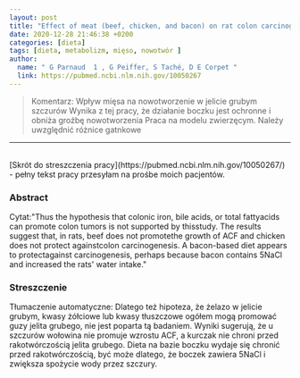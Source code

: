 ```yaml
---
layout: post
title: "Effect of meat (beef, chicken, and bacon) on rat colon carcinogenesis "
date: 2020-12-28 21:46:38 +0200
categories: [dieta]
tags: [dieta, metabolizm, mięso, nowotwór ]
author:
  name: " G Parnaud  1 , G Peiffer, S Taché, D E Corpet "
  link: https://pubmed.ncbi.nlm.nih.gov/10050267
---
```

> Komentarz: Wpływ mięsa na nowotworzenie w jelicie grubym szczurów
> Wynika z tej pracy, że działanie boczku jest ochronne i obniża groźbę nowotworzenia
> Praca na modelu zwierzęcym. Należy uwzględnić różnice gatnkowe

<hr>
<br>
[Skrót do streszczenia pracy](https://pubmed.ncbi.nlm.nih.gov/10050267/) - pełny tekst pracy przesyłam na prośbe moich pacjentów.

### Abstract
Cytat:"Thus the hypothesis that colonic iron, bile acids, or total fattyacids can promote colon tumors is not supported by thisstudy. The results suggest that, in rats, beef does not promotethe growth of ACF and chicken does not protect againstcolon carcinogenesis. A bacon-based diet appears to protectagainst carcinogenesis, perhaps because bacon contains 5NaCl and increased the rats' water intake."

### Streszczenie
Tłumaczenie automatyczne:
Dlatego też hipoteza, że żelazo w jelicie grubym, kwasy żółciowe lub kwasy tłuszczowe ogółem mogą promować guzy jelita grubego, nie jest poparta tą badaniem. Wyniki sugerują, że u szczurów wołowina nie promuje wzrostu ACF, a kurczak nie chroni przed rakotwórczością jelita grubego. Dieta na bazie boczku wydaje się chronić przed rakotwórczością, być może dlatego, że boczek zawiera 5NaCl i zwiększa spożycie wody przez szczury.

